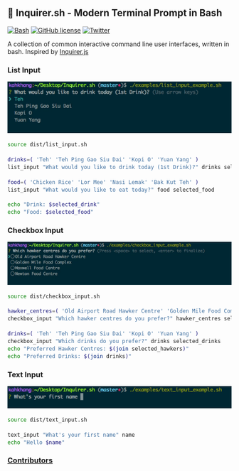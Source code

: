 ## :rocket: Inquirer.sh - Modern Terminal Prompt in Bash
[![Bash](https://img.shields.io/badge/language-Bash-green.svg)](https://github.com/tanhauhau/Inquirer.sh) [![GitHub license](https://img.shields.io/badge/license-MIT-blue.svg)](https://raw.githubusercontent.com/tanhauhau/Inquirer.sh/master/LICENSE) [![Twitter](https://img.shields.io/twitter/url/https/github.com/tanhauhau/Inquirer.sh.svg?style=social)](https://twitter.com/intent/tweet?text=%23Inquirer.sh%20rocks%21&url=%5Bobject%20Object%5D)

A collection of common interactive command line user interfaces, written in bash. Inspired by [Inquirer.js](https://github.com/SBoudrias/Inquirer.js)

### List Input
![List Input Example](demos/list_input.gif "List Input Example")

```sh
source dist/list_input.sh

drinks=( 'Teh' 'Teh Ping Gao Siu Dai' 'Kopi O' 'Yuan Yang' )
list_input "What would you like to drink today (1st Drink)?" drinks selected_drink

food=( 'Chicken Rice' 'Lor Mee' 'Nasi Lemak' 'Bak Kut Teh' )
list_input "What would you like to eat today?" food selected_food

echo "Drink: $selected_drink"
echo "Food: $selected_food"
```

### Checkbox Input
![Checkbox Input Example](demos/checkbox_input.gif "Checkbox Input Example")

```sh
source dist/checkbox_input.sh

hawker_centres=( 'Old Airport Road Hawker Centre' 'Golden Mile Food Complex' 'Maxwell Food Centre' 'Newton Food Centre' )
checkbox_input "Which hawker centres do you prefer?" hawker_centres selected_hawkers

drinks=( 'Teh' 'Teh Ping Gao Siu Dai' 'Kopi O' 'Yuan Yang' )
checkbox_input "Which drinks do you prefer?" drinks selected_drinks
echo "Preferred Hawker Centres: $(join selected_hawkers)"
echo "Preferred Drinks: $(join drinks)"

```

### Text Input
![Text Input Example](demos/text_input.gif "Text Input Example")

```sh
source dist/text_input.sh

text_input "What's your first name" name
echo "Hello $name"
```

### [Contributors](https://github.com/tanhauhau/Inquirer.sh/blob/master/CONTRIBUTORS.md)
